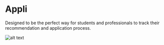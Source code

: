# Appli
Designed to be the perfect way for students and professionals to track their recommendation and application process.

![alt text](http://i.imgur.com/K3P1zOv.png "MVP")